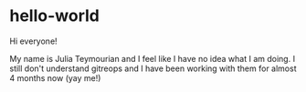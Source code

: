 # hello-world
Hi everyone! 

My name is Julia Teymourian and I feel like I have no idea what I am doing. I still don't understand gitreops and I have been working with them for almost 4 months now (yay me!)

